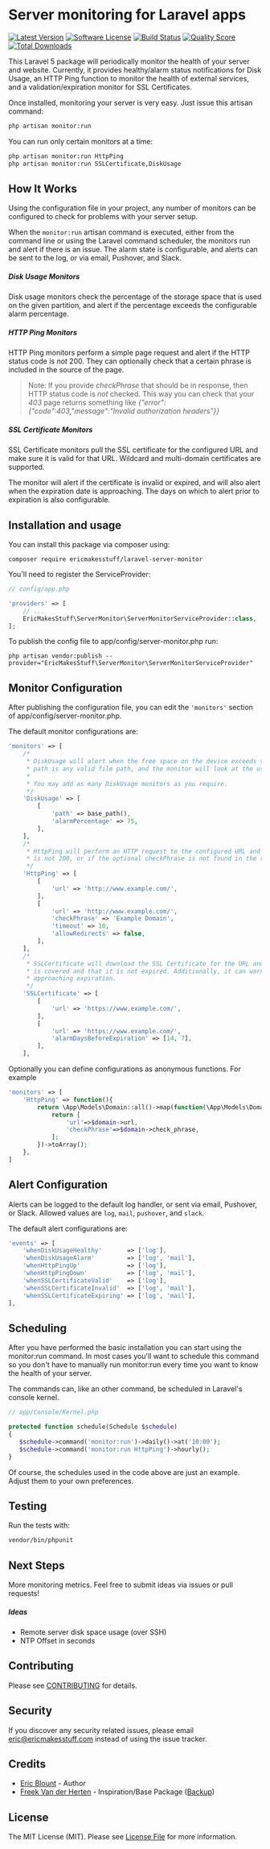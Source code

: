 # Server monitoring for Laravel apps

[![Latest Version](https://img.shields.io/github/release/ericmakesstuff/laravel-server-monitor.svg?style=flat-square)](https://github.com/ericmakesstuff/laravel-server-monitor/releases)
[![Software License](https://img.shields.io/badge/license-MIT-brightgreen.svg?style=flat-square)](LICENSE.md)
[![Build Status](https://img.shields.io/travis/ericmakesstuff/laravel-server-monitor/master.svg?style=flat-square)](https://travis-ci.org/ericmakesstuff/laravel-server-monitor)
[![Quality Score](https://img.shields.io/scrutinizer/g/ericmakesstuff/laravel-server-monitor.svg?style=flat-square)](https://scrutinizer-ci.com/g/ericmakesstuff/laravel-server-monitor)
[![Total Downloads](https://img.shields.io/packagist/dt/ericmakesstuff/laravel-server-monitor.svg?style=flat-square)](https://packagist.org/packages/ericmakesstuff/laravel-server-monitor)

This Laravel 5 package will periodically monitor the health of your server and website. Currently, it provides healthy/alarm status notifications for Disk Usage, an HTTP Ping function to monitor the health of external services, and a validation/expiration monitor for SSL Certificates.

Once installed, monitoring your server is very easy. Just issue this artisan command:

``` bash
php artisan monitor:run
```

You can run only certain monitors at a time:

``` bash
php artisan monitor:run HttpPing
php artisan monitor:run SSLCertificate,DiskUsage
```

## How It Works

Using the configuration file in your project, any number of monitors can be configured to check for problems with your server setup.

When the `monitor:run` artisan command is executed, either from the command line or using the Laravel command scheduler, the monitors run and
alert if there is an issue. The alarm state is configurable, and alerts can be sent to the log, or via email, Pushover, and Slack.

##### Disk Usage Monitors

Disk usage monitors check the percentage of the storage space that is used on the given partition, and alert if the percentage exceeds the configurable alarm percentage.

##### HTTP Ping Monitors

HTTP Ping monitors perform a simple page request and alert if the HTTP status code is _not_ 200. They can optionally check that a certain phrase is included in the source of the page.

> Note: If you provide _checkPhrase_ that should be in response, then HTTP status code is _not_ checked. 
This way you can check that your *403* page returns something like *{"error":{"code":403,"message":"Invalid authorization headers"}}*

##### SSL Certificate Monitors

SSL Certificate monitors pull the SSL certificate for the configured URL and make sure it is valid for that URL. Wildcard and multi-domain certificates are supported.

The monitor will alert if the certificate is invalid or expired, and will also alert when the expiration date is approaching. The days on which to alert prior to expiration is also configurable.

## Installation and usage

You can install this package via composer using:

`composer require ericmakesstuff/laravel-server-monitor`

You'll need to register the ServiceProvider:

```php
// config/app.php

'providers' => [
    // ...
    EricMakesStuff\ServerMonitor\ServerMonitorServiceProvider::class,
];
```

To publish the config file to app/config/server-monitor.php run:

`php artisan vendor:publish --provider="EricMakesStuff\ServerMonitor\ServerMonitorServiceProvider"`

## Monitor Configuration

After publishing the configuration file, you can edit the `'monitors'` section of app/config/server-monitor.php.

The default monitor configurations are:

```php
'monitors' => [
    /*
     * DiskUsage will alert when the free space on the device exceeds the alarmPercentage.
     * path is any valid file path, and the monitor will look at the usage of that disk partition.
     *
     * You may add as many DiskUsage monitors as you require.
     */
    'DiskUsage' => [
        [
            'path' => base_path(),
            'alarmPercentage' => 75,
        ],
    ],
    /*
     * HttpPing will perform an HTTP request to the configured URL and alert if the response code
     * is not 200, or if the optional checkPhrase is not found in the response.
     */
    'HttpPing' => [
        [
            'url' => 'http://www.example.com/',
        ],
        [
            'url' => 'http://www.example.com/',
            'checkPhrase' => 'Example Domain',
            'timeout' => 10,
            'allowRedirects' => false,
        ],
    ],
    /*
     * SSLCertificate will download the SSL Certificate for the URL and validate that the domain
     * is covered and that it is not expired. Additionally, it can warn when the certificate is
     * approaching expiration.
     */
    'SSLCertificate' => [
        [
            'url' => 'https://www.example.com/',
        ],
        [
            'url' => 'https://www.example.com/',
            'alarmDaysBeforeExpiration' => [14, 7],
        ],
    ],
```

Optionally you can define configurations as anonymous functions. For example

```php
'monitors' => [
    'HttpPing' => function(){
        return \App\Models\Domain::all()->map(function(\App\Models\Domain $domain){
            return [
                'url'=>$domain->url,
                'checkPhrase'=>$domain->check_phrase,
            ];
        })->toArray();
    },
]
```

## Alert Configuration

Alerts can be logged to the default log handler, or sent via email, Pushover, or Slack. Allowed values are `log`, `mail`, `pushover`, and `slack`.

The default alert configurations are:

```php
'events' => [
    'whenDiskUsageHealthy'       => ['log'],
    'whenDiskUsageAlarm'         => ['log', 'mail'],
    'whenHttpPingUp'             => ['log'],
    'whenHttpPingDown'           => ['log', 'mail'],
    'whenSSLCertificateValid'    => ['log'],
    'whenSSLCertificateInvalid'  => ['log', 'mail'],
    'whenSSLCertificateExpiring' => ['log', 'mail'],
],
```

## Scheduling

After you have performed the basic installation you can start using the monitor:run command. In most cases you'll want to schedule this command so you don't have to manually run monitor:run every time you want to know the health of your server.

The commands can, like an other command, be scheduled in Laravel's console kernel.

```php
// app/Console/Kernel.php

protected function schedule(Schedule $schedule)
{
   $schedule->command('monitor:run')->daily()->at('10:00');
   $schedule->command('monitor:run HttpPing')->hourly();
}
```

Of course, the schedules used in the code above are just an example. Adjust them to your own preferences.

## Testing

Run the tests with:

``` bash
vendor/bin/phpunit
```

## Next Steps

More monitoring metrics. Feel free to submit ideas via issues or pull requests!

##### Ideas

 - Remote server disk space usage (over SSH)
 - NTP Offset in seconds

## Contributing

Please see [CONTRIBUTING](CONTRIBUTING.md) for details.

## Security

If you discover any security related issues, please email eric@ericmakesstuff.com instead of using the issue tracker.

## Credits

- [Eric Blount](https://github.com/ericmakesstuff) - Author
- [Freek Van der Herten](https://github.com/freekmurze) - Inspiration/Base Package ([Backup](https://github.com/spatie/laravel-backup))

## License

The MIT License (MIT). Please see [License File](LICENSE.md) for more information.
